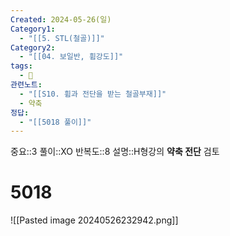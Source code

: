 ```yaml
---
Created: 2024-05-26(일)
Category1:
  - "[[5. STL(철골)]]"
Category2:
  - "[[04. 보일반, 휨강도]]"
tags:
  - 🧮
관련노트:
  - "[[S10. 휨과 전단을 받는 철골부재]]"
  - 약축
정답:
  - "[[5018 풀이]]"
---
```

중요::3
풀이::XO
반복도::8
설명::H형강의 **약축 전단** 검토
#  5018

![[Pasted image 20240526232942.png]]
